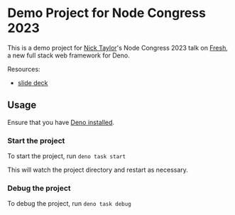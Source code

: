 # Demo Project for Node Congress 2023

This is a demo project for [Nick Taylor](https://www.iamdeveloper.com/pages/about/)'s Node Congress 2023 talk on [Fresh](https://fresh.deno.dev), a new full stack web framework for Deno.

Resources:

- [slide deck](https://iamdeveloper.com/fresh)

## Usage

Ensure that you have [Deno installed](https://deno.land/manual@v1.28.3/getting_started/installation).

### Start the project

To start the project, run `deno task start`

This will watch the project directory and restart as necessary.

### Debug the project

To debug the project, run `deno task debug`
